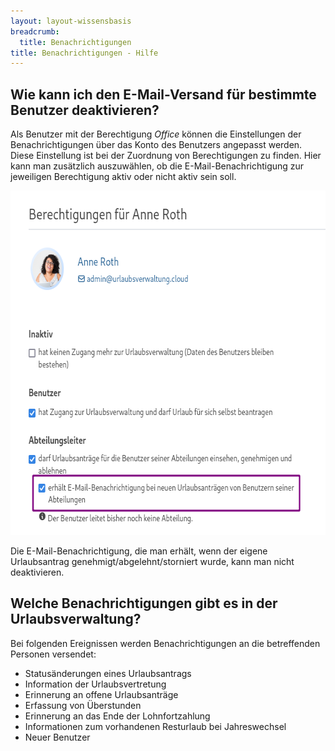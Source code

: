 ```yaml
---
layout: layout-wissensbasis
breadcrumb:
  title: Benachrichtigungen
title: Benachrichtigungen - Hilfe
---
```


## Wie kann ich den E-Mail-Versand für bestimmte Benutzer deaktivieren?

Als Benutzer mit der Berechtigung _Office_ können die Einstellungen der Benachrichtigungen über das Konto des Benutzers angepasst werden. Diese Einstellung ist bei der Zuordnung von Berechtigungen zu finden. Hier kann man zusätzlich auszuwählen, ob die E-Mail-Benachrichtigung zur jeweiligen Berechtigung aktiv oder nicht aktiv sein soll.

<p>
  <picture>
    <source srcset="benachrichtigung.avif" type="image/avif" />
    <source srcset="benachrichtigung.webp" type="image/webp" />
    <img
      src="benachrichtigung.png"
      alt="Benachrichtigung konfigurieren"
      decoding="async"
      loading="lazy"
      width="644"
      height="551"
    />
  </picture>
</p>

Die E-Mail-Benachrichtigung, die
man erhält, wenn der eigene Urlaubsantrag genehmigt/abgelehnt/storniert wurde,
kann man nicht deaktivieren.

## Welche Benachrichtigungen gibt es in der Urlaubsverwaltung?

Bei folgenden Ereignissen werden Benachrichtigungen an die betreffenden Personen versendet:

* Statusänderungen eines Urlaubsantrags
* Information der Urlaubsvertretung
* Erinnerung an offene Urlaubsanträge
* Erfassung von Überstunden
* Erinnerung an das Ende der Lohnfortzahlung
* Informationen zum vorhandenen Resturlaub bei Jahreswechsel
* Neuer Benutzer
